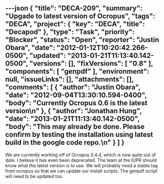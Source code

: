 ---json
{
  "title": "DECA-209",
  "summary": "Upgade to latest version of Ocropus",
  "tags": "DECA",
  "project": {
    "key": "DECA",
    "title": "Decapod"
  },
  "type": "Task",
  "priority": "Blocker",
  "status": "Open",
  "reporter": "Justin Obara",
  "date": "2012-01-12T10:20:42.266-0500",
  "updated": "2013-01-21T11:13:40.142-0500",
  "versions": [],
  "fixVersions": [
    "0.8"
  ],
  "components": [
    "genpdf"
  ],
  "environment": null,
  "issueLinks": [],
  "attachments": [],
  "comments": [
    {
      "author": "Justin Obara",
      "date": "2012-09-04T13:30:10.594-0400",
      "body": "Currently Ocropus 0.6 is the latest version\n"
    },
    {
      "author": "Jonathan Hung",
      "date": "2013-01-21T11:13:40.142-0500",
      "body": "This may already be done. Please confirm by testing the installation using latest build in the google code repo.\n"
    }
  ]
}
---
We are currently working off of Ocropus 0.4.4, which is now quite out of date. I believe it has even been deprecated. The team at the IUPR should know what the latest version is to use. We will probably need a stable tag from ocropus so that we can update our install scripts. The genpdf script will need to be updated too.

        